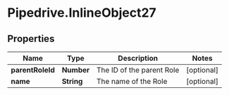# Pipedrive.InlineObject27

## Properties

Name | Type | Description | Notes
------------ | ------------- | ------------- | -------------
**parentRoleId** | **Number** | The ID of the parent Role | [optional] 
**name** | **String** | The name of the Role | [optional] 


